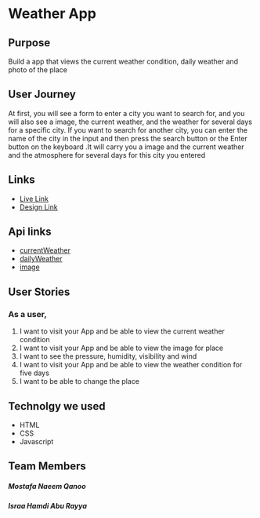 # Weather App
 ## Purpose
 
Build a app that views the current weather condition, daily weather and photo of the place
 
 
 ## User Journey
At first, you will see a form to enter a city you want to search for, and you will also see a image, the current weather, and the weather for several days for a specific city. If you want to search for another city, you can enter the name of the city in the input and then press the search button or the Enter button on the keyboard .It will carry you a image and the current weather and the atmosphere for several days for this city you entered

## Links
* [Live Link](https://gsg-g11.github.io/WeatherApp/)
* [Design Link](https://www.figma.com/file/pSXVO4KmRyLkFpDI3aLFER/Untitled?node-id=0%3A1)

## Api links 
* [currentWeather](https://openweathermap.org/current)
* [dailyWeather](https://openweathermap.org/forecast5)
* [image](https://pixabay.com/)

## User Stories
### As a user,
1. I want to visit your App and be able to view the current weather condition
1. I want to visit your App and be able to view the image for place 
1. I want to see the pressure, humidity, visibility and wind
1. I want to visit your App and be able to view the weather condition for five days
1. I want to be able to change the place


## Technolgy we used
* HTML
* CSS
* Javascript

 ## Team Members 
 ##### Mostafa Naeem Qanoo
 ##### Israa Hamdi Abu Rayya
 